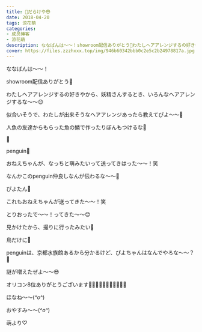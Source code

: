 ```yaml
---
title: 🎀だらけや😳
date: 2018-04-20
tags: 涼花萌
categories: 
- 成员博客
- 涼花萌
description: ななばんは〜〜！showroom配信ありがとう💓わたしヘアアレンジするの好きやから、妖精さんするとき、いろんなヘアアレンジするな〜〜😊似合いそうで、...
cover: https://files.zzzhxxx.top/img/946b60342bbb0c2e5c2b24978817a.jpg 
---
```








ななばんは〜〜！






showroom配信ありがとう💓





わたしヘアアレンジするの好きやから、妖精さんするとき、いろんなヘアアレンジするな〜〜😊








似合いそうで、わたしが出来そうなヘアアレンジあったら教えてぴよ〜〜💫






人魚の友達からもらった魚の鱗で作ったりぼんもつけるな🎀





🎀























penguin🐧









おねえちゃんが、なっちと萌みたいって送ってきはった〜〜！笑





なんかこのpenguin仲良しなんが伝わるな〜〜💓














ぴよたん🐤








これもおねえちゃんが送ってきた〜〜！笑






とりおったで〜〜！ってきた〜〜😊









見かけたから、撮りに行ったみたい📸


鳥だけに🐥












penguinは、京都水族館あるから分かるけど、ぴよちゃんはなんでやろな〜〜？🤔













謎が増えたぜよ〜〜😎













オリコン8位ありがとうございます👩‍👩‍👧‍👧👩‍👩‍👧‍👧👩‍👩‍👧













ほなね〜〜(*^o^*)

おやすみ〜〜(*^o^*)








萌より♡


